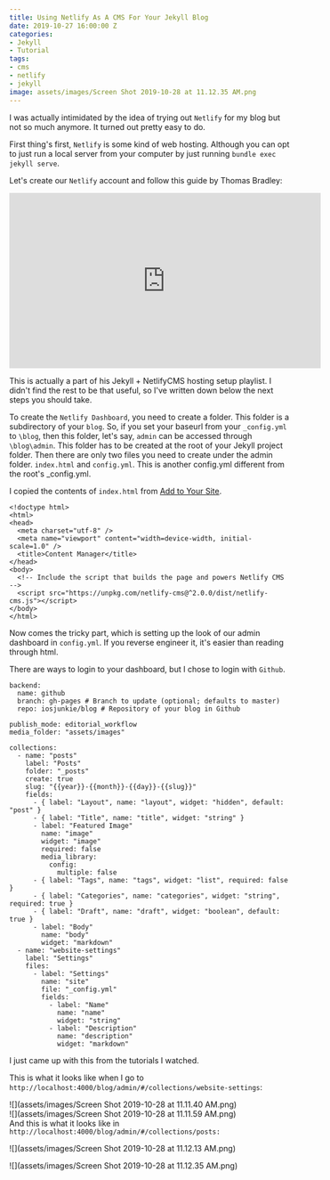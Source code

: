 ```yaml
---
title: Using Netlify As A CMS For Your Jekyll Blog
date: 2019-10-27 16:00:00 Z
categories:
- Jekyll
- Tutorial
tags:
- cms
- netlify
- jekyll
image: assets/images/Screen Shot 2019-10-28 at 11.12.35 AM.png
---
```


I was actually intimidated by the idea of trying out `Netlify` for my blog but not so much anymore. It turned out pretty easy to do.

First thing's first, `Netlify` is some kind of web hosting. Although you can opt to just run a local server from your computer by just running `bundle exec jekyll serve`.

Let's create our `Netlify` account and follow this guide by Thomas Bradley:

<iframe width="560" height="315" src="https://www.youtube.com/embed/eEjdJY_Ak8U" frameborder="0" allow="accelerometer; autoplay; encrypted-media; gyroscope; picture-in-picture" allowfullscreen></iframe>

This is actually a part of his Jekyll + NetlifyCMS hosting setup playlist. I didn't find the rest to be that useful, so I've written down below the next steps you should take.

To create the `Netlify Dashboard`, you need to create a folder. This folder is a subdirectory of your `blog`. So, if you set your baseurl from your `_config.yml` to `\blog`, then this folder, let's say, `admin` can be accessed through `\blog\admin`. This folder has to be created at the root of your Jekyll project folder. Then there are only two files you need to create under the admin folder. `index.html` and `config.yml`. This is another config.yml different from the root's _config.yml.

I copied the contents of `index.html` from [Add to Your Site](https://www.netlifycms.org/docs/add-to-your-site/#app-file-structure "Add to Your Site").

    <!doctype html>
    <html>
    <head>
      <meta charset="utf-8" />
      <meta name="viewport" content="width=device-width, initial-scale=1.0" />
      <title>Content Manager</title>
    </head>
    <body>
      <!-- Include the script that builds the page and powers Netlify CMS -->
      <script src="https://unpkg.com/netlify-cms@^2.0.0/dist/netlify-cms.js"></script>
    </body>
    </html>

Now comes the tricky part, which is setting up the look of our admin dashboard in `config.yml`. If you reverse engineer it, it's easier than reading through html.

There are ways to login to your dashboard, but I chose to login with `Github`.

    backend:
      name: github
      branch: gh-pages # Branch to update (optional; defaults to master)
      repo: iosjunkie/blog # Repository of your blog in Github
    
    publish_mode: editorial_workflow
    media_folder: "assets/images"
    
    collections:
      - name: "posts"
        label: "Posts"
        folder: "_posts"
        create: true
        slug: "{{year}}-{{month}}-{{day}}-{{slug}}"
        fields:
          - { label: "Layout", name: "layout", widget: "hidden", default: "post" }
          - { label: "Title", name: "title", widget: "string" }
          - label: "Featured Image"
            name: "image"
            widget: "image"
            required: false
            media_library:
              config:
                multiple: false
          - { label: "Tags", name: "tags", widget: "list", required: false }
          - { label: "Categories", name: "categories", widget: "string", required: true }
          - { label: "Draft", name: "draft", widget: "boolean", default: true }
          - label: "Body"
            name: "body"
            widget: "markdown"
      - name: "website-settings"
        label: "Settings"
        files:
          - label: "Settings"
            name: "site"
            file: "_config.yml"
            fields:
              - label: "Name"
                name: "name"
                widget: "string"
              - label: "Description"
                name: "description"
                widget: "markdown" 

I just came up with this from the tutorials I watched.

This is what it looks like when I go to `http://localhost:4000/blog/admin/#/collections/website-settings`:

![](assets/images/Screen Shot 2019-10-28 at 11.11.40 AM.png)  
![](assets/images/Screen Shot 2019-10-28 at 11.11.59 AM.png)  
And this is what it looks like in `http://localhost:4000/blog/admin/#/collections/posts:`

![](assets/images/Screen Shot 2019-10-28 at 11.12.13 AM.png)

![](assets/images/Screen Shot 2019-10-28 at 11.12.35 AM.png)